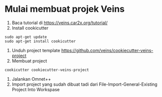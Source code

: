 # Mulai membuat projek Veins

1. Baca tutorial di https://veins.car2x.org/tutorial/
1. Install cookicutter
  ```
  sudo apt-get update
  sudo apt-get install cookicutter
  ```
1. Unduh project template https://github.com/veins/cookiecutter-veins-project
1. Membuat project
  ```
  cookicutter cookiecutter-veins-project
  ```
1. Jalankan Omnet++
1. Import project yang sudah dibuat tadi dari File-Import-General-Existing Project Into Workspase

